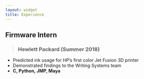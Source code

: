 ```yaml
---
layout: widget
title: Experience
---
```


## Firmware Intern
> ### Hewlett Packard (Summer 2018)
- Predicted ink usage for HP’s first color Jet Fusion 3D printer
- Demonstrated findings to the Writing Systems team
- **C, Python, JMP, Maya**